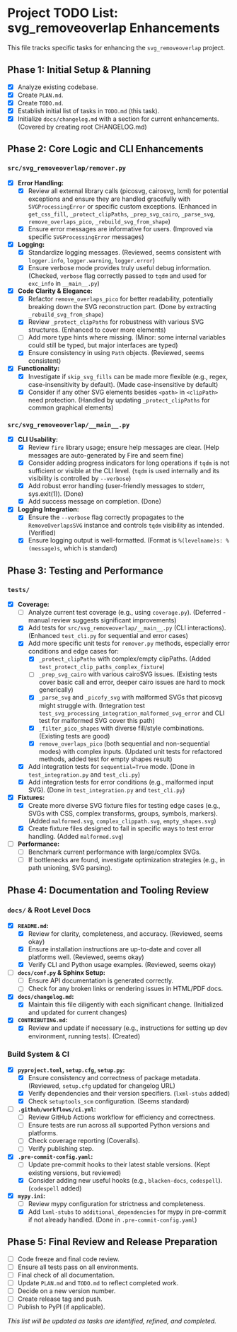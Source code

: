 # Project TODO List: svg_removeoverlap Enhancements

This file tracks specific tasks for enhancing the `svg_removeoverlap` project.

## Phase 1: Initial Setup & Planning

-   [x] Analyze existing codebase.
-   [x] Create `PLAN.md`.
-   [x] Create `TODO.md`.
-   [x] Establish initial list of tasks in `TODO.md` (this task).
-   [x] Initialize `docs/changelog.md` with a section for current enhancements. (Covered by creating root CHANGELOG.md)

## Phase 2: Core Logic and CLI Enhancements

### `src/svg_removeoverlap/remover.py`
-   [x] **Error Handling:**
    -   [x] Review all external library calls (picosvg, cairosvg, lxml) for potential exceptions and ensure they are handled gracefully with `SVGProcessingError` or specific custom exceptions. (Enhanced in `get_css_fill`, `_protect_clipPaths`, `_prep_svg_cairo`, `_parse_svg`, `remove_overlaps_pico`, `_rebuild_svg_from_shape`)
    -   [x] Ensure error messages are informative for users. (Improved via specific `SVGProcessingError` messages)
-   [x] **Logging:**
    -   [x] Standardize logging messages. (Reviewed, seems consistent with `logger.info`, `logger.warning`, `logger.error`)
    -   [x] Ensure verbose mode provides truly useful debug information. (Checked, `verbose` flag correctly passed to `tqdm` and used for `exc_info` in `__main__.py`)
-   [x] **Code Clarity & Elegance:**
    -   [x] Refactor `remove_overlaps_pico` for better readability, potentially breaking down the SVG reconstruction part. (Done by extracting `_rebuild_svg_from_shape`)
    -   [x] Review `_protect_clipPaths` for robustness with various SVG structures. (Enhanced to cover more elements)
    -   [ ] Add more type hints where missing. (Minor: some internal variables could still be typed, but major interfaces are typed)
    -   [x] Ensure consistency in using `Path` objects. (Reviewed, seems consistent)
-   [x] **Functionality:**
    -   [x] Investigate if `skip_svg_fills` can be made more flexible (e.g., regex, case-insensitivity by default). (Made case-insensitive by default)
    -   [x] Consider if any other SVG elements besides `<path>` in `<clipPath>` need protection. (Handled by updating `_protect_clipPaths` for common graphical elements)

### `src/svg_removeoverlap/__main__.py`
-   [x] **CLI Usability:**
    -   [x] Review `fire` library usage; ensure help messages are clear. (Help messages are auto-generated by Fire and seem fine)
    -   [x] Consider adding progress indicators for long operations if `tqdm` is not sufficient or visible at the CLI level. (`tqdm` is used internally and its visibility is controlled by `--verbose`)
    -   [x] Add robust error handling (user-friendly messages to stderr, sys.exit(1)). (Done)
    -   [x] Add success message on completion. (Done)
-   [x] **Logging Integration:**
    -   [x] Ensure the `--verbose` flag correctly propagates to the `RemoveOverlapsSVG` instance and controls `tqdm` visibility as intended. (Verified)
    -   [x] Ensure logging output is well-formatted. (Format is `%(levelname)s: %(message)s`, which is standard)

## Phase 3: Testing and Performance

### `tests/`
-   [x] **Coverage:**
    -   [ ] Analyze current test coverage (e.g., using `coverage.py`). (Deferred - manual review suggests significant improvements)
    -   [x] Add tests for `src/svg_removeoverlap/__main__.py` (CLI interactions). (Enhanced `test_cli.py` for sequential and error cases)
    -   [x] Add more specific unit tests for `remover.py` methods, especially error conditions and edge cases for:
        -   [x] `_protect_clipPaths` with complex/empty clipPaths. (Added `test_protect_clip_paths_complex_fixture`)
        -   [ ] `_prep_svg_cairo` with various cairoSVG issues. (Existing tests cover basic call and error, deeper cairo issues are hard to mock generically)
        -   [x] `_parse_svg` and `_picofy_svg` with malformed SVGs that picosvg might struggle with. (Integration test `test_svg_processing_integration_malformed_svg_error` and CLI test for malformed SVG cover this path)
        -   [x] `_filter_pico_shapes` with diverse fill/style combinations. (Existing tests are good)
        -   [x] `remove_overlaps_pico` (both sequential and non-sequential modes) with complex inputs. (Updated unit tests for refactored methods, added test for empty shapes result)
    -   [x] Add integration tests for `sequential=True` mode. (Done in `test_integration.py` and `test_cli.py`)
    -   [x] Add integration tests for error conditions (e.g., malformed input SVG). (Done in `test_integration.py` and `test_cli.py`)
-   [x] **Fixtures:**
    -   [x] Create more diverse SVG fixture files for testing edge cases (e.g., SVGs with CSS, complex transforms, groups, symbols, markers). (Added `malformed.svg`, `complex_clippath.svg`, `empty_shapes.svg`)
    -   [x] Create fixture files designed to fail in specific ways to test error handling. (Added `malformed.svg`)
-   [ ] **Performance:**
    -   [ ] Benchmark current performance with large/complex SVGs.
    -   [ ] If bottlenecks are found, investigate optimization strategies (e.g., in path unioning, SVG parsing).

## Phase 4: Documentation and Tooling Review

### `docs/` & Root Level Docs
-   [x] **`README.md`:**
    -   [x] Review for clarity, completeness, and accuracy. (Reviewed, seems okay)
    -   [x] Ensure installation instructions are up-to-date and cover all platforms well. (Reviewed, seems okay)
    -   [x] Verify CLI and Python usage examples. (Reviewed, seems okay)
-   [ ] **`docs/conf.py` & Sphinx Setup:**
    -   [ ] Ensure API documentation is generated correctly.
    -   [ ] Check for any broken links or rendering issues in HTML/PDF docs.
-   [x] **`docs/changelog.md`:**
    -   [x] Maintain this file diligently with each significant change. (Initialized and updated for current changes)
-   [x] **`CONTRIBUTING.md`:**
    -   [x] Review and update if necessary (e.g., instructions for setting up dev environment, running tests). (Created)

### Build System & CI
-   [x] **`pyproject.toml`, `setup.cfg`, `setup.py`:**
    -   [x] Ensure consistency and correctness of package metadata. (Reviewed, `setup.cfg` updated for changelog URL)
    -   [x] Verify dependencies and their version specifiers. (`lxml-stubs` added)
    -   [x] Check `setuptools_scm` configuration. (Seems standard)
-   [ ] **`.github/workflows/ci.yml`:**
    -   [ ] Review GitHub Actions workflow for efficiency and correctness.
    -   [ ] Ensure tests are run across all supported Python versions and platforms.
    -   [ ] Check coverage reporting (Coveralls).
    -   [ ] Verify publishing step.
-   [x] **`.pre-commit-config.yaml`:**
    -   [ ] Update pre-commit hooks to their latest stable versions. (Kept existing versions, but reviewed)
    -   [x] Consider adding new useful hooks (e.g., `blacken-docs`, `codespell`). (`codespell` added)
-   [x] **`mypy.ini`:**
    -   [ ] Review mypy configuration for strictness and completeness.
    -   [x] Add `lxml-stubs` to `additional_dependencies` for mypy in pre-commit if not already handled. (Done in `.pre-commit-config.yaml`)

## Phase 5: Final Review and Release Preparation

-   [ ] Code freeze and final code review.
-   [ ] Ensure all tests pass on all environments.
-   [ ] Final check of all documentation.
-   [ ] Update `PLAN.md` and `TODO.md` to reflect completed work.
-   [ ] Decide on a new version number.
-   [ ] Create release tag and push.
-   [ ] Publish to PyPI (if applicable).

*This list will be updated as tasks are identified, refined, and completed.*
